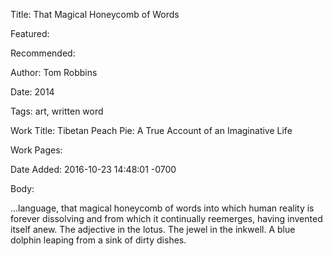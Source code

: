 Title: That Magical Honeycomb of Words

Featured: 

Recommended: 

Author: Tom Robbins

Date: 2014

Tags: art, written word

Work Title: Tibetan Peach Pie: A True Account of an Imaginative Life

Work Pages:  

Date Added: 2016-10-23 14:48:01 -0700

Body:

...language, that magical honeycomb of words into which human reality is forever dissolving and from which it continually reemerges, having invented itself anew. The adjective in the lotus. The jewel in the inkwell. A blue dolphin leaping from a sink of dirty dishes.


